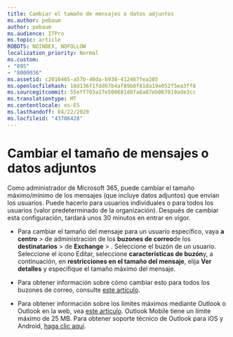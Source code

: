 ```yaml
---
title: Cambiar el tamaño de mensajes o datos adjuntos
ms.author: pebaum
author: pebaum
ms.audience: ITPro
ms.topic: article
ROBOTS: NOINDEX, NOFOLLOW
localization_priority: Normal
ms.custom:
- "895"
- "8000036"
ms.assetid: c2016465-a57b-40da-b938-412467fea205
ms.openlocfilehash: 18d136f1fdd67b4af89b0f81da19e052f5ea3ff8
ms.sourcegitcommit: 55eff703a17e500681d8fa6a87eb067019ade3cc
ms.translationtype: MT
ms.contentlocale: es-ES
ms.lasthandoff: 04/22/2020
ms.locfileid: "43706428"
---
```

# <a name="changing-message-or-attachment-size"></a>Cambiar el tamaño de mensajes o datos adjuntos

Como administrador de Microsoft 365, puede cambiar el tamaño máximo/mínimo de los mensajes (que incluye datos adjuntos) que envían los usuarios. Puede hacerlo para usuarios individuales o para todos los usuarios (valor predeterminado de la organización). Después de cambiar esta configuración, tardará unos 30 minutos en entrar en vigor.
  
- Para cambiar el tamaño del mensaje para un usuario específico, vaya **a centro** \> de administración de los **buzones de correo**de los **destinatarios** \> de **Exchange** \> . Seleccione el buzón de un usuario. Seleccione el icono Editar, seleccione **características de buzón**y, a continuación, en **restricciones en el tamaño del mensaje**, elija **Ver detalles** y especifique el tamaño máximo del mensaje.

- Para obtener información sobre cómo cambiar esto para todos los buzones de correo, consulte [este artículo](https://www.microsoft.com/microsoft-365/blog/2015/04/15/office-365-now-supports-larger-email-messages-up-to-150-mb/).

- Para obtener información sobre los límites máximos mediante Outlook o Outlook en la web, vea [este artículo](https://technet.microsoft.com/library/exchange-online-limits.aspx#MessageLimits). Outlook Mobile tiene un límite máximo de 25 MB. Para obtener soporte técnico de Outlook para iOS y Android, [haga clic aquí](https://support.office.com/article/Get-in-app-help-for-Outlook-for-iOS-and-Android-218a22d1-9fa5-4889-b689-de1c63493243).
